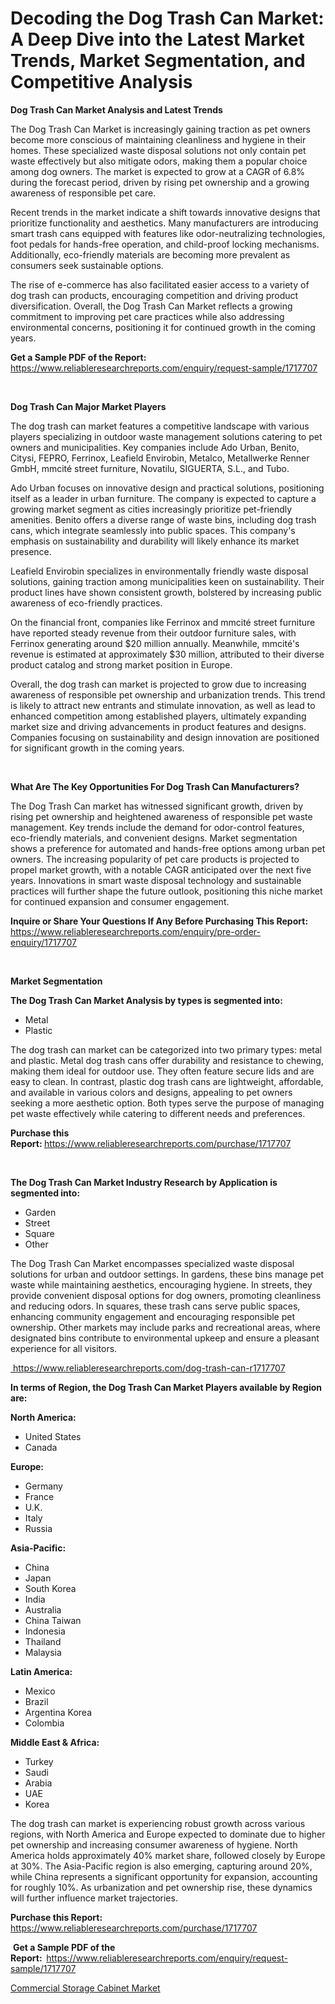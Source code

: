 <p><h1>Decoding the Dog Trash Can Market: A Deep Dive into the Latest Market Trends, Market Segmentation, and Competitive Analysis</h1></p><p><strong>Dog Trash Can Market Analysis and Latest Trends</strong></p>
<p><p>The Dog Trash Can Market is increasingly gaining traction as pet owners become more conscious of maintaining cleanliness and hygiene in their homes. These specialized waste disposal solutions not only contain pet waste effectively but also mitigate odors, making them a popular choice among dog owners. The market is expected to grow at a CAGR of 6.8% during the forecast period, driven by rising pet ownership and a growing awareness of responsible pet care.</p><p>Recent trends in the market indicate a shift towards innovative designs that prioritize functionality and aesthetics. Many manufacturers are introducing smart trash cans equipped with features like odor-neutralizing technologies, foot pedals for hands-free operation, and child-proof locking mechanisms. Additionally, eco-friendly materials are becoming more prevalent as consumers seek sustainable options. </p><p>The rise of e-commerce has also facilitated easier access to a variety of dog trash can products, encouraging competition and driving product diversification. Overall, the Dog Trash Can Market reflects a growing commitment to improving pet care practices while also addressing environmental concerns, positioning it for continued growth in the coming years.</p></p>
<p><strong>Get a Sample PDF of the Report:&nbsp;</strong> <a href="https://www.reliableresearchreports.com/enquiry/request-sample/1717707?utm_campaign=2139&utm_medium=2&utm_source=Github&utm_content=ia&utm_term=07022025&utm_id=dog-trash-can">https://www.reliableresearchreports.com/enquiry/request-sample/1717707</a></p>
<p>&nbsp;</p>
<p><strong>Dog Trash Can Major Market Players</strong></p>
<p><p>The dog trash can market features a competitive landscape with various players specializing in outdoor waste management solutions catering to pet owners and municipalities. Key companies include Ado Urban, Benito, Citysi, FEPRO, Ferrinox, Leafield Envirobin, Metalco, Metallwerke Renner GmbH, mmcité street furniture, Novatilu, SIGUERTA, S.L., and Tubo.</p><p>Ado Urban focuses on innovative design and practical solutions, positioning itself as a leader in urban furniture. The company is expected to capture a growing market segment as cities increasingly prioritize pet-friendly amenities. Benito offers a diverse range of waste bins, including dog trash cans, which integrate seamlessly into public spaces. This company's emphasis on sustainability and durability will likely enhance its market presence.</p><p>Leafield Envirobin specializes in environmentally friendly waste disposal solutions, gaining traction among municipalities keen on sustainability. Their product lines have shown consistent growth, bolstered by increasing public awareness of eco-friendly practices.</p><p>On the financial front, companies like Ferrinox and mmcité street furniture have reported steady revenue from their outdoor furniture sales, with Ferrinox generating around $20 million annually. Meanwhile, mmcité's revenue is estimated at approximately $30 million, attributed to their diverse product catalog and strong market position in Europe.</p><p>Overall, the dog trash can market is projected to grow due to increasing awareness of responsible pet ownership and urbanization trends. This trend is likely to attract new entrants and stimulate innovation, as well as lead to enhanced competition among established players, ultimately expanding market size and driving advancements in product features and designs. Companies focusing on sustainability and design innovation are positioned for significant growth in the coming years.</p></p>
<p>&nbsp;</p>
<p><strong>What Are The Key Opportunities For Dog Trash Can Manufacturers?</strong></p>
<p><p>The Dog Trash Can market has witnessed significant growth, driven by rising pet ownership and heightened awareness of responsible pet waste management. Key trends include the demand for odor-control features, eco-friendly materials, and convenient designs. Market segmentation shows a preference for automated and hands-free options among urban pet owners. The increasing popularity of pet care products is projected to propel market growth, with a notable CAGR anticipated over the next five years. Innovations in smart waste disposal technology and sustainable practices will further shape the future outlook, positioning this niche market for continued expansion and consumer engagement.</p></p>
<p><strong>Inquire or Share Your Questions If Any Before Purchasing This Report:</strong> <a href="https://www.reliableresearchreports.com/enquiry/pre-order-enquiry/1717707?utm_campaign=2139&utm_medium=2&utm_source=Github&utm_content=ia&utm_term=07022025&utm_id=dog-trash-can">https://www.reliableresearchreports.com/enquiry/pre-order-enquiry/1717707</a></p>
<p>&nbsp;</p>
<p><strong>Market Segmentation</strong></p>
<p><strong>The Dog Trash Can Market Analysis by types is segmented into:</strong></p>
<p><ul><li>Metal</li><li>Plastic</li></ul></p>
<p><p>The dog trash can market can be categorized into two primary types: metal and plastic. Metal dog trash cans offer durability and resistance to chewing, making them ideal for outdoor use. They often feature secure lids and are easy to clean. In contrast, plastic dog trash cans are lightweight, affordable, and available in various colors and designs, appealing to pet owners seeking a more aesthetic option. Both types serve the purpose of managing pet waste effectively while catering to different needs and preferences.</p></p>
<p><strong>Purchase this Report:&nbsp;</strong><a href="https://www.reliableresearchreports.com/purchase/1717707?utm_campaign=2139&utm_medium=2&utm_source=Github&utm_content=ia&utm_term=07022025&utm_id=dog-trash-can">https://www.reliableresearchreports.com/purchase/1717707</a></p>
<p>&nbsp;</p>
<p><strong>The Dog Trash Can Market Industry Research by Application is segmented into:</strong></p>
<p><ul><li>Garden</li><li>Street</li><li>Square</li><li>Other</li></ul></p>
<p><p>The Dog Trash Can Market encompasses specialized waste disposal solutions for urban and outdoor settings. In gardens, these bins manage pet waste while maintaining aesthetics, encouraging hygiene. In streets, they provide convenient disposal options for dog owners, promoting cleanliness and reducing odors. In squares, these trash cans serve public spaces, enhancing community engagement and encouraging responsible pet ownership. Other markets may include parks and recreational areas, where designated bins contribute to environmental upkeep and ensure a pleasant experience for all visitors.</p></p>
<p><a href="https://www.reliableresearchreports.com/dog-trash-can-r1717707?utm_campaign=2139&utm_medium=2&utm_source=Github&utm_content=ia&utm_term=07022025&utm_id=dog-trash-can">&nbsp;https://www.reliableresearchreports.com/dog-trash-can-r1717707</a></p>
<p><strong>In terms of Region, the Dog Trash Can Market Players available by Region are:</strong></p>
<p>
    <p> <strong> North America: </strong>
        <ul>
            <li>United States</li>
            <li>Canada</li>
        </ul>
        </p> 
    <p> <strong> Europe: </strong>
        <ul>
            <li>Germany</li>
            <li>France</li>
            <li>U.K.</li>
            <li>Italy</li>
            <li>Russia</li>
        </ul>
        </p> 
    <p> <strong> Asia-Pacific: </strong>
        <ul>
            <li>China</li>
            <li>Japan</li>
            <li>South Korea</li>
            <li>India</li>
            <li>Australia</li>
            <li>China Taiwan</li>
            <li>Indonesia</li>
            <li>Thailand</li>
            <li>Malaysia</li>
        </ul>
        </p> 
    <p> <strong> Latin America: </strong>
        <ul>
            <li>Mexico</li>
            <li>Brazil</li>
            <li>Argentina Korea</li>
            <li>Colombia</li>
        </ul>
        </p> 
    <p> <strong> Middle East & Africa: </strong>
        <ul>
            <li>Turkey</li>
            <li>Saudi</li>
            <li>Arabia</li>
            <li>UAE</li>
            <li>Korea</li>
        </ul>
    </p>
    </p>
<p><p>The dog trash can market is experiencing robust growth across various regions, with North America and Europe expected to dominate due to higher pet ownership and increasing consumer awareness of hygiene. North America holds approximately 40% market share, followed closely by Europe at 30%. The Asia-Pacific region is also emerging, capturing around 20%, while China represents a significant opportunity for expansion, accounting for roughly 10%. As urbanization and pet ownership rise, these dynamics will further influence market trajectories.</p></p>
<p><strong>Purchase this Report: </strong><a href="https://www.reliableresearchreports.com/purchase/1717707?utm_campaign=2139&utm_medium=2&utm_source=Github&utm_content=ia&utm_term=07022025&utm_id=dog-trash-can">https://www.reliableresearchreports.com/purchase/1717707</a></p>
<p>&nbsp;<strong>Get a Sample PDF of the Report:&nbsp;&nbsp;</strong><a href="https://www.reliableresearchreports.com/enquiry/request-sample/1717707?utm_campaign=2139&utm_medium=2&utm_source=Github&utm_content=ia&utm_term=07022025&utm_id=dog-trash-can">https://www.reliableresearchreports.com/enquiry/request-sample/1717707</a></p>
<p><strong></strong></p>
<p><p><a href="https://github.com/arionmp/Market-Research-Report-List-5/blob/main/commercial-storage-cabinet-market.md?utm_campaign=2139&utm_medium=2&utm_source=Github&utm_content=ia&utm_term=07022025&utm_id=dog-trash-can">Commercial Storage Cabinet Market</a></p></p>